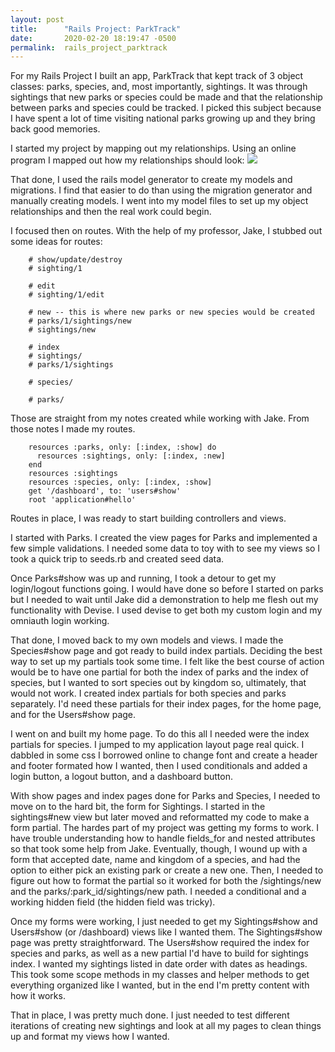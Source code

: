 ```yaml
---
layout: post
title:      "Rails Project: ParkTrack"
date:       2020-02-20 18:19:47 -0500
permalink:  rails_project_parktrack
---
```



For my Rails Project I built an app, ParkTrack that kept track of 3 object classes: parks, species, and, most importantly, sightings. It was through sightings that new parks or species could be made and that the relationship between parks and species could be tracked. I picked this subject because I have spent a lot of time visiting national parks growing up and they bring back good memories. 

I started my project by mapping out my relationships. Using an online program I mapped out how my relationships should look: 
![](https://66.media.tumblr.com/3e27748aa885b98c38f14d3eac78c4f3/8f322dca3f5136fb-6b/s1280x1920/4ff1e4be2dddd4c753803db74b9835fede4e6519.png)

That done, I used the rails model generator to create my models and migrations. I find that easier to do than using the migration generator and manually creating models. I went into my model files to set up my object relationships and then the real work could begin. 

I focused then on routes. With the help of my professor, Jake, I stubbed out some ideas for routes: 
```
    # show/update/destroy
    # sighting/1

    # edit
    # sighting/1/edit

    # new -- this is where new parks or new species would be created
    # parks/1/sightings/new
    # sightings/new

    # index
    # sightings/
    # parks/1/sightings

    # species/

    # parks/

```
Those are straight from my notes created while working with Jake. From those notes I made my routes.
```
    resources :parks, only: [:index, :show] do
      resources :sightings, only: [:index, :new]
    end 
    resources :sightings
    resources :species, only: [:index, :show]
    get '/dashboard', to: 'users#show' 
    root 'application#hello'

```
Routes in place, I was ready to start building controllers and views. 

I started with Parks. I created the view pages for Parks and implemented a few simple validations. I needed some data to toy with to see my views so I took a quick trip to seeds.rb and created seed data.

Once Parks#show was up and running, I took a detour to get my login/logout functions going. I would have done so before I started on parks but I needed to wait until Jake did a demonstration to help me flesh out my functionality with Devise. I used devise to get both my custom login and my omniauth login working. 

That done, I moved back to my own models and views. I made the Species#show page and got ready to build index partials. Deciding the best way to set up my partials took some time. I felt like the best course of action would be to have one partial for both the index of parks and the index of species, but I wanted to sort species out by kingdom so, ultimately, that would not work. I created index partials for both species and parks separately. I'd need these partials for their index pages, for the home page, and for the Users#show page. 

I went on and built my home page. To do this all I needed were the index partials for species. I jumped to my application layout page real quick. I dabbled in some css I borrowed online to change font and create a header and footer formated how I wanted, then I used conditionals and added a login button, a logout button, and a dashboard button. 

With show pages and index pages done for Parks and Species, I needed to move on to the hard bit, the form for Sightings. I started in the sightings#new view but later moved and reformatted my code to make a form partial. 
The hardes part of my project was getting my forms to work. I have trouble understanding how to handle fields_for and nested attributes so that took some help from Jake. Eventually, though, I wound up with a form that accepted date, name and kingdom of a species, and had the option to either pick an existing park or create a new one. Then, I needed to figure out how to format the partial so it worked for both the /sightings/new and the parks/:park_id/sightings/new path. I needed a conditional and a working hidden field (the hidden field was tricky). 

Once my forms were working, I just needed to get my Sightings#show and Users#show (or /dashboard) views like I wanted them. The Sightings#show page was pretty straightforward. The Users#show required the index for species and parks, as well as a new partial I'd have to build for sightings index. I wanted my sightings listed in date order with dates as headings. This took some scope methods in my classes and helper methods to get everything organized like I wanted, but in the end I'm pretty content with how it works. 

That in place, I was pretty much done. I just needed to test different iterations of creating new sightings and look at all my pages to clean things up and format my views how I wanted. 
